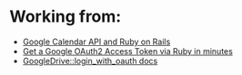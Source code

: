 # Working from:
* [Google Calendar API and Ruby on Rails](http://blog.baugues.com/google-calendar-api-oauth2-and-ruby-on-rails)
* [Get a Google OAuth2 Access Token via Ruby in minutes](http://jonathanotto.com/blog/google_oauth2_api_quick_tutorial.html)
* [GoogleDrive::login_with_oauth docs](http://gimite.net/doc/google-drive-ruby/GoogleDrive.html#method-c-login_with_oauth)